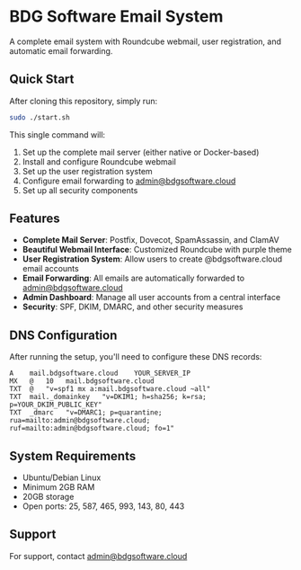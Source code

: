 # BDG Software Email System

A complete email system with Roundcube webmail, user registration, and automatic email forwarding.

## Quick Start

After cloning this repository, simply run:

```bash
sudo ./start.sh
```

This single command will:
1. Set up the complete mail server (either native or Docker-based)
2. Install and configure Roundcube webmail
3. Set up the user registration system
4. Configure email forwarding to admin@bdgsoftware.cloud
5. Set up all security components

## Features

- **Complete Mail Server**: Postfix, Dovecot, SpamAssassin, and ClamAV
- **Beautiful Webmail Interface**: Customized Roundcube with purple theme
- **User Registration System**: Allow users to create @bdgsoftware.cloud email accounts
- **Email Forwarding**: All emails are automatically forwarded to admin@bdgsoftware.cloud
- **Admin Dashboard**: Manage all user accounts from a central interface
- **Security**: SPF, DKIM, DMARC, and other security measures

## DNS Configuration

After running the setup, you'll need to configure these DNS records:

```
A    mail.bdgsoftware.cloud    YOUR_SERVER_IP
MX   @   10   mail.bdgsoftware.cloud
TXT  @   "v=spf1 mx a:mail.bdgsoftware.cloud ~all"
TXT  mail._domainkey   "v=DKIM1; h=sha256; k=rsa; p=YOUR_DKIM_PUBLIC_KEY"
TXT  _dmarc   "v=DMARC1; p=quarantine; rua=mailto:admin@bdgsoftware.cloud; ruf=mailto:admin@bdgsoftware.cloud; fo=1"
```

## System Requirements

- Ubuntu/Debian Linux
- Minimum 2GB RAM
- 20GB storage
- Open ports: 25, 587, 465, 993, 143, 80, 443

## Support

For support, contact admin@bdgsoftware.cloud